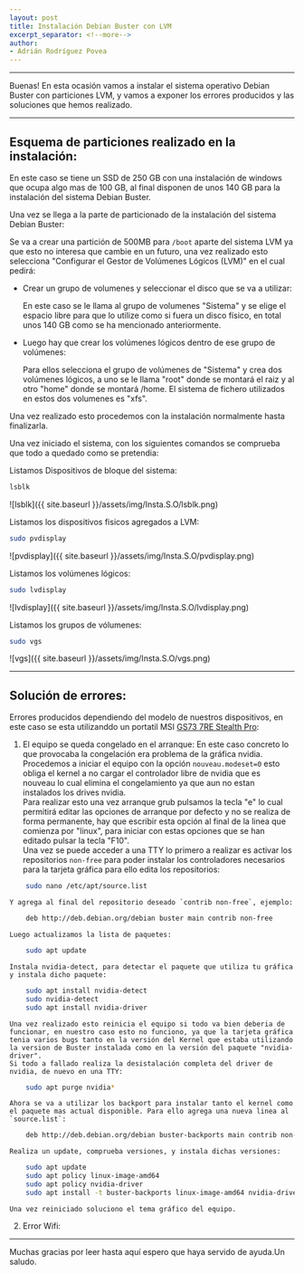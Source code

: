 ```yaml
---
layout: post
title: Instalación Debian Buster con LVM
excerpt_separator: <!--more-->
author:
- Adrián Rodríguez Povea
---
```


***

Buenas! En esta ocasión vamos a instalar el sistema operativo Debian Buster con particiones LVM, y vamos a exponer los errores producidos y las soluciones que hemos realizado.

***

<!--more-->

## Esquema de particiones realizado en la instalación:

En este caso se tiene un  SSD de 250 GB con una instalación de windows que ocupa algo mas de 100 GB, al final disponen de unos 140 GB para la instalación del sistema Debian Buster.

Una vez se llega a la parte de particionado de la instalación del sistema Debian Buster:

Se va a crear una partición de 500MB para `/boot` aparte del sistema LVM ya que esto no interesa que cambie en un futuro, una vez realizado esto selecciona "Configurar el Gestor de Volúmenes Lógicos (LVM)" en el cual pedirá:

 - Crear un grupo de volumenes y seleccionar el disco que se va a utilizar:   

   En este caso se le llama al grupo de volumenes "Sistema" y se elige el espacio libre para que lo utilize como si fuera un disco físico, en total unos 140 GB como se ha mencionado anteriormente.

 - Luego hay que crear los volúmenes lógicos dentro de ese grupo de volúmenes:   

   Para ellos selecciona el grupo de volúmenes de "Sistema" y crea dos volúmenes lógicos, a uno se le llama "root" donde se montará el raiz y al otro "home" donde se montará /home. El sistema de fichero utilizados en estos dos volumenes es "xfs".


Una vez realizado esto procedemos con la instalación normalmente hasta finalizarla.

Una vez iniciado el sistema, con los siguientes comandos se comprueba que todo a quedado como se pretendia:

Listamos Dispositivos de bloque del sistema:

```bash
lsblk
```

![lsblk]({{ site.baseurl }}/assets/img/Insta.S.O/lsblk.png)  

Listamos los dispositivos fisicos agregados a LVM:

```bash
sudo pvdisplay
```

![pvdisplay]({{ site.baseurl }}/assets/img/Insta.S.O/pvdisplay.png)

Listamos los volúmenes lógicos:

```bash
sudo lvdisplay
```

![lvdisplay]({{ site.baseurl }}/assets/img/Insta.S.O/lvdisplay.png)

Listamos los grupos de vólumenes:

```bash
sudo vgs
```

![vgs]({{ site.baseurl }}/assets/img/Insta.S.O/vgs.png)


***


## Solución de errores:

Errores producidos dependiendo del modelo de nuestros dispositivos, en este caso se esta utilizanddo un portatil MSI [GS73 7RE Stealth Pro](https://es.msi.com/Laptop/GS73-7RE-Stealth-Pro/Specification):

1. El equipo se queda congelado en el arranque:
	En este caso concreto lo que provocaba la congelación era problema de la gráfica nvidia.
	Procedemos a iniciar el equipo con la opción `nouveau.modeset=0` esto obliga el kernel a no cargar el controlador libre de nvidia que es nouveau lo cual elimina el congelamiento ya que aun no estan instalados los drives nvidia.    
	Para realizar esto una vez arranque grub pulsamos la tecla "e" lo cual permitirá editar las opciones de arranque por defecto y no se realiza de forma permanente, hay que escribir esta opción al final de la linea que comienza por "linux", para iniciar con estas opciones que se han editado pulsar la tecla "F10".    
	Una vez se puede acceder a una TTY lo primero a realizar es activar los repositorios `non-free` para poder instalar los controladores necesarios para la tarjeta gráfica para ello edita los repositorios:

```bash
	sudo nano /etc/apt/source.list
```    
	Y agrega al final del repositorio deseado `contrib non-free`, ejemplo:

```bash
	deb http://deb.debian.org/debian buster main contrib non-free
```    
	Luego actualizamos la lista de paquetes:

```bash
	sudo apt update
```    
	Instala nvidia-detect, para detectar el paquete que utiliza tu gráfica y instala dicho paquete:

```bash
	sudo apt install nvidia-detect
	sudo nvidia-detect
	sudo apt install nvidia-driver
```    
	Una vez realizado esto reinicia el equipo si todo va bien deberia de funcionar, en nuestro caso esto no funciono, ya que la tarjeta gráfica tenia varios bugs tanto en la versión del Kernel que estaba utilizando la version de Buster instalada como en la versión del paquete "nvidia-driver".    
	Si todo a fallado realiza la desistalación completa del driver de nvidia, de nuevo en una TTY:
```bash
	sudo apt purge nvidia*
```    
	Ahora se va a utilizar los backport para instalar tanto el kernel como el paquete mas actual disponible. Para ello agrega una nueva linea al `source.list`:

```bash
	deb http://deb.debian.org/debian buster-backports main contrib non-free
```    
	Realiza un update, comprueba versiones, y instala dichas versiones:

```bash
	sudo apt update
	sudo apt policy linux-image-amd64
	sudo apt policy nvidia-driver
	sudo apt install -t buster-backports linux-image-amd64 nvidia-driver
```    
	Una vez reiniciado soluciono el tema gráfico del equipo.

2. Error Wifi:

***
    
Muchas gracias por leer hasta aquí espero que haya servido de ayuda.Un saludo.
